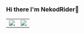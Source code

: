 ### Hi there I'm NekodRider👋
<table>
  <tr>
    <td>
      <img align="center" src="https://github-readme-stats-syqo.vercel.app/api?username=NekodRider&count_private=true&show=prs_merged&include_all_commits=true&show_icons=true&rank_icon=github&theme=algolia&bg_color=right,141e30,243b55&card_width=445" />
    </td>
    <td>
      <img align="center" src="https://github-readme-stats-syqo.vercel.app/api/top-langs/?username=NekodRider&langs_count=8&count_private=true&layout=compact&theme=algolia&bg_color=right,141e30,243b55&card_width=445" />
    </td>
  <tr>
</table>




<!--
**NekodRider/NekodRider** is a ✨ _special_ ✨ repository because its `README.md` (this file) appears on your GitHub profile.

Here are some ideas to get you started:

- 🔭 I’m currently working on ...
- 🌱 I’m currently learning ...
- 👯 I’m looking to collaborate on ...
- 🤔 I’m looking for help with ...
- 💬 Ask me about ...
- 📫 How to reach me: ...
- 😄 Pronouns: ...
- ⚡ Fun fact: ...
-->
